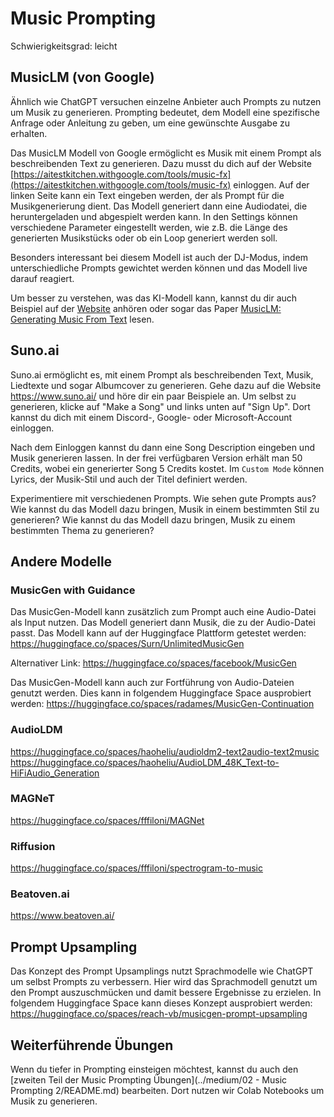 # Music Prompting

Schwierigkeitsgrad: leicht

## MusicLM (von Google)
Ähnlich wie ChatGPT versuchen einzelne Anbieter auch Prompts zu nutzen um Musik zu generieren. Prompting bedeutet, dem Modell eine spezifische Anfrage oder Anleitung zu geben, um eine gewünschte Ausgabe zu erhalten. 

Das MusicLM Modell von Google ermöglicht es Musik mit einem Prompt als beschreibenden Text zu generieren. Dazu musst du dich auf der Website [https://aitestkitchen.withgoogle.com/tools/music-fx](https://aitestkitchen.withgoogle.com/tools/music-fx) einloggen. 
Auf der linken Seite kann ein Text eingeben werden, der als Prompt für die Musikgenerierung dient.
Das Modell generiert dann eine Audiodatei, die heruntergeladen und abgespielt werden kann. In den Settings können verschiedene Parameter eingestellt werden, wie z.B. die Länge des generierten Musikstücks oder ob ein Loop generiert werden soll.

Besonders interessant bei diesem Modell ist auch der DJ-Modus, indem unterschiedliche Prompts gewichtet werden können und das Modell live darauf reagiert.

Um besser zu verstehen, was das KI-Modell kann, kannst du dir auch Beispiel auf der [Website](https://google-research.github.io/seanet/musiclm/examples/) anhören oder sogar das Paper [MusicLM: Generating Music From Text](https://arxiv.org/pdf/2301.11325.pdf) lesen.

## Suno.ai
Suno.ai ermöglicht es, mit einem Prompt als beschreibenden Text, Musik, Liedtexte und sogar Albumcover zu generieren. Gehe dazu auf die Website https://www.suno.ai/ und höre dir ein paar Beispiele an. Um selbst zu generieren, klicke auf "Make a Song" und links unten auf "Sign Up". Dort kannst du dich mit einem Discord-, Google- oder Microsoft-Account einloggen. 

Nach dem Einloggen kannst du dann eine Song Description eingeben und Musik generieren lassen. In der frei verfügbaren Version erhält man 50 Credits, wobei ein generierter Song 5 Credits kostet.
Im `Custom Mode` können Lyrics, der Musik-Stil und auch der Titel definiert werden.

Experimentiere mit verschiedenen Prompts. Wie sehen gute Prompts aus? Wie kannst du das Modell dazu bringen, Musik in einem bestimmten Stil zu generieren? Wie kannst du das Modell dazu bringen, Musik zu einem bestimmten Thema zu generieren? 

## Andere Modelle
### MusicGen with Guidance
Das MusicGen-Modell kann zusätzlich zum Prompt auch eine Audio-Datei als Input nutzen. Das Modell generiert dann Musik, die zu der Audio-Datei passt. Das Modell kann auf der Huggingface Plattform getestet werden:
https://huggingface.co/spaces/Surn/UnlimitedMusicGen

Alternativer Link: https://huggingface.co/spaces/facebook/MusicGen

Das MusicGen-Modell kann auch zur Fortführung von Audio-Dateien genutzt werden. Dies kann in folgendem Huggingface Space ausprobiert werden:
https://huggingface.co/spaces/radames/MusicGen-Continuation

### AudioLDM
https://huggingface.co/spaces/haoheliu/audioldm2-text2audio-text2music
https://huggingface.co/spaces/haoheliu/AudioLDM_48K_Text-to-HiFiAudio_Generation

### MAGNeT
https://huggingface.co/spaces/fffiloni/MAGNet

### Riffusion
https://huggingface.co/spaces/fffiloni/spectrogram-to-music

### Beatoven.ai
https://www.beatoven.ai/

## Prompt Upsampling

Das Konzept des Prompt Upsamplings nutzt Sprachmodelle wie ChatGPT um selbst Prompts zu verbessern. Hier wird das Sprachmodell genutzt um den Prompt auszuschmücken und damit bessere Ergebnisse zu erzielen. In folgendem Huggingface Space kann dieses Konzept ausprobiert werden: https://huggingface.co/spaces/reach-vb/musicgen-prompt-upsampling


## Weiterführende Übungen

Wenn du tiefer in Prompting einsteigen möchtest, kannst du auch den [zweiten Teil der Music Prompting Übungen](../medium/02 - Music Prompting 2/README.md) bearbeiten. Dort nutzen wir Colab Notebooks um Musik zu generieren.